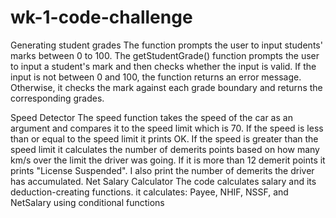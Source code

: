# wk-1-code-challenge
Generating student grades
The function prompts the user to input students' marks between 0 to 100. The getStudentGrade() function prompts the user to input a student's mark and then checks whether the input is valid. If the input is not between 0 and 100, the function returns an error message. Otherwise, it checks the mark against each grade boundary and returns the corresponding grades.

Speed Detector
The speed function takes the speed of the car as an argument and compares it to the speed limit which is 70. If the speed is less than or equal to the speed limit it prints OK. If the speed is greater than the speed limit it calculates the number of demerits points based on how many km/s over the limit the driver was going. If it is more than 12 demerit points it prints  "License Suspended". I also print the number of demerits the driver has accumulated.
Net Salary Calculator
The code calculates salary and its deduction-creating functions. it calculates: Payee, NHIF, NSSF, and NetSalary using conditional functions

